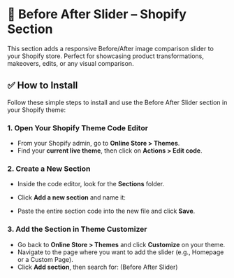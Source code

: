 # 📸 Before After Slider – Shopify Section

This section adds a responsive Before/After image comparison slider to your Shopify store. Perfect for showcasing product transformations, makeovers, edits, or any visual comparison.

## ✅ How to Install

Follow these simple steps to install and use the Before After Slider section in your Shopify theme:

### 1. Open Your Shopify Theme Code Editor
- From your Shopify admin, go to **Online Store > Themes**.
- Find your **current live theme**, then click on **Actions > Edit code**.

### 2. Create a New Section
- Inside the code editor, look for the **Sections** folder.
- Click **Add a new section** and name it:  


- Paste the entire section code into the new file and click **Save**.

### 3. Add the Section in Theme Customizer
- Go back to **Online Store > Themes** and click **Customize** on your theme.
- Navigate to the page where you want to add the slider (e.g., Homepage or a Custom Page).
- Click **Add section**, then search for: (Before After Slider)

